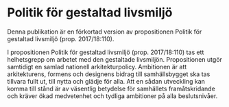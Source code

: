 # Politik för gestaltad livsmiljö

Denna publikation är en förkortad version av propositionen Politik för gestaltad livsmiljö (prop. 2017/18:110\).


I propositionen Politik för gestaltad livsmiljö (prop. 2017/18:110\) tas ett helhetsgrepp om arbetet med den gestaltade livsmiljön. Propositionen utgör samtidigt en samlad nationell arkitekturpolicy. Ambitionen är att arkitekturens, formens och designens bidrag till samhällsbygget ska tas tillvara fullt ut, till nytta och glädje för alla. Att en sådan utveckling kan komma till stånd är av väsentlig betydelse för samhällets framåtskridande och kräver ökad medvetenhet och tydliga ambitioner på alla beslutsnivåer.
